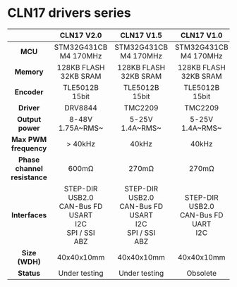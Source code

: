 # CLN17 drivers series

|                              |                          CLN17 V2.0                          |                          CLN17 V1.5                          |                     CLN17 V1.0                      |
| :--------------------------: | :----------------------------------------------------------: | :----------------------------------------------------------: | :-------------------------------------------------: |
|           **MCU**            |                  STM32G431CB<br/>M4 170MHz                   |                  STM32G431CB<br/>M4 170MHz                   |              STM32G431CB<br/>M4 170MHz              |
|          **Memory**          |                  128KB FLASH<br/> 32KB SRAM                  |                  128KB FLASH<br/> 32KB SRAM                  |             128KB FLASH<br/> 32KB SRAM              |
|         **Encoder**          |                      TLE5012B<br/>15bit                      |                      TLE5012B<br/>15bit                      |                 TLE5012B<br/>15bit                  |
|          **Driver**          |                           DRV8844                            |                           TMC2209                            |                       TMC2209                       |
|       **Output power**       |                     8-48V<br/>1.75A~RMS~                     |                     5-25V<br/>1.4A~RMS~                      |                 5-25V<br/>1.4A~RMS~                 |
|    **Max PWM frequency**     |                           > 40kHz                            |                            40kHz                             |                        40kHz                        |
| **Phase channel resistance** |                            600mΩ                             |                            270mΩ                             |                        270mΩ                        |
|        **Interfaces**        | STEP-DIR<br/>USB2.0<br/>CAN-Bus FD<br/>USART<br/>I2C<br/>SPI / SSI<br/>ABZ | STEP-DIR<br/>USB2.0<br/>CAN-Bus FD<br/>USART<br/>I2C<br/>SPI / SSI<br/>ABZ | STEP-DIR<br/>USB2.0<br/>CAN-Bus FD<br/>UART<br/>I2C |
|        **Size (WDH)**        |                          40x40x10mm                          |                          40x40x10mm                          |                     40x40x10mm                      |
|          **Status**          |                        Under testing                         |                        Under testing                         |                      Obsolete                       |

